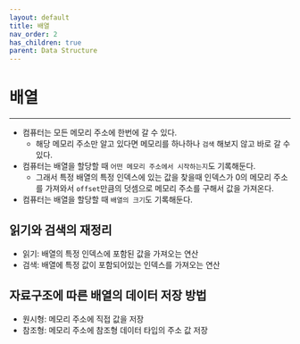 ```yaml
---
layout: default
title: 배열
nav_order: 2
has_children: true
parent: Data Structure
---
```


# 배열

---

- 컴퓨터는 모든 메모리 주소에 한번에 갈 수 있다.
  - 해당 메모리 주소만 알고 있다면 메모리를 하나하나 `검색` 해보지 않고 바로 갈 수 있다.
- 컴퓨터는 배열을 할당할 때 `어떤 메모리 주소에서 시작하는지`도 기록해둔다.
  - 그래서 특정 배열의 특정 인덱스에 있는 값을 찾을때 인덱스가 0의 메모리 주소를 가져와서 `offset`만큼의 덧셈으로 메모리 주소를 구해서 값을 가져온다.
- 컴퓨터는 배열을 할당할 때 `배열의 크기`도 기록해둔다.

## 읽기와 검색의 재정리
- 읽기: 배열의 특정 인덱스에 포함된 값을 가져오는 연산
- 검색: 배열에 특정 값이 포함되어있는 인덱스를 가져오는 연산

## 자료구조에 따른 배열의 데이터 저장 방법

- 원시형: 메모리 주소에 직접 값을 저장
- 참조형: 메모리 주소에 참조형 데이터 타입의 주소 값 저장